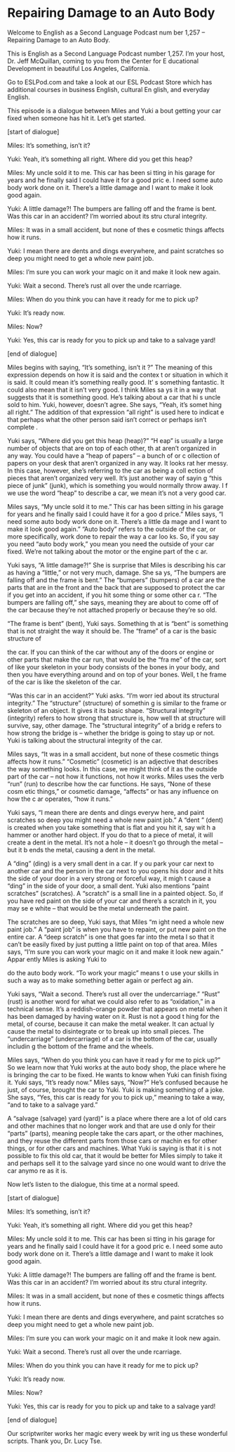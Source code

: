# Repairing Damage to an Auto Body

Welcome to English as a Second Language Podcast num ber 1,257 – Repairing Damage to an Auto Body.

This is English as a Second Language Podcast number  1,257. I’m your host, Dr. Jeff McQuillan, coming to you from the Center for E ducational Development in beautiful Los Angeles, California.

Go to ESLPod.com and take a look at our ESL Podcast  Store which has additional courses in business English, cultural En glish, and everyday English.

This episode is a dialogue between Miles and Yuki a bout getting your car fixed when someone has hit it. Let’s get started.

[start of dialogue]

Miles: It’s something, isn’t it?

Yuki: Yeah, it’s something all right. Where did you  get this heap?

Miles: My uncle sold it to me. This car has been si tting in his garage for years and he finally said I could have it for a good pric e. I need some auto body work done on it. There’s a little damage and I want to make it look good again.

Yuki: A little damage?! The bumpers are falling off  and the frame is bent. Was this car in an accident? I’m worried about its stru ctural integrity.

Miles: It was in a small accident, but none of thes e cosmetic things affects how it runs.

Yuki: I mean there are dents and dings everywhere, and paint scratches so deep you might need to get a whole new paint job.

Miles: I’m sure you can work your magic on it and make it look new again.

Yuki: Wait a second. There’s rust all over the unde rcarriage.

Miles: When do you think you can have it ready for me to pick up?

Yuki: It’s ready now.

Miles: Now?

Yuki: Yes, this car is ready for you to pick up and  take to a salvage yard!

[end of dialogue]

Miles begins with saying, “It’s something, isn’t it ?” The meaning of this expression depends on how it is said and the contex t or situation in which it is said. It could mean it’s something really good. It’ s something fantastic. It could also mean that it isn’t very good. I think Miles sa ys it in a way that suggests that it is something good. He’s talking about a car that hi s uncle sold to him. Yuki, however, doesn’t agree. She says, “Yeah, it’s somet hing all right.” The addition of that expression “all right” is used here to indicat e that perhaps what the other person said isn’t correct or perhaps isn’t complete .

Yuki says, “Where did you get this heap (heap)?” “H eap” is usually a large number of objects that are on top of each other, th at aren’t organized in any way. You could have a “heap of papers” – a bunch of or c ollection of papers on your desk that aren’t organized in any way. It looks rat her messy. In this case, however, she’s referring to the car as being a coll ection of pieces that aren’t organized very well. It’s just another way of sayin g “this piece of junk” (junk), which is something you would normally throw away. I f we use the word “heap” to describe a car, we mean it’s not a very good car.

Miles says, “My uncle sold it to me.” This car has been sitting in his garage for years and he finally said I could have it for a goo d price.” Miles says, “I need some auto body work done on it. There’s a little da mage and I want to make it look good again.” “Auto body” refers to the outside  of the car, or more specifically, work done to repair the way a car loo ks. So, if you say you need “auto body work,” you mean you need the outside of your car fixed. We’re not talking about the motor or the engine part of the c ar.

Yuki says, “A little damage?!” She is surprise that  Miles is describing his car as having a “little,” or not very much, damage. She sa ys, “The bumpers are falling off and the frame is bent.” The “bumpers” (bumpers)  of a car are the parts that are in the front and the back that are supposed to protect the car if you get into an accident, if you hit some thing or some other ca r. “The bumpers are falling off,” she says, meaning they are about to come off of the car because they’re not attached properly or because they’re so old.

“The frame is bent” (bent), Yuki says. Something th at is “bent” is something that is not straight the way it should be. The “frame” of a car is the basic structure of

the car. If you can think of the car without any of  the doors or engine or other parts that make the car run, that would be the “fra me” of the car, sort of like your skeleton in your body consists of the bones in your  body, and then you have everything around and on top of your bones. Well, t he frame of the car is like the skeleton of the car.

“Was this car in an accident?” Yuki asks. “I’m worr ied about its structural integrity.” The “structure” (structure) of somethin g is similar to the frame or skeleton of an object. It gives it its basic shape.  “Structural integrity” (integrity) refers to how strong that structure is, how well th at structure will survive, say, other damage. The “structural integrity” of a bridg e refers to how strong the bridge is – whether the bridge is going to stay up or not. Yuki is talking about the structural integrity of the car.

Miles says, “It was in a small accident, but none of these cosmetic things affects how it runs.” “Cosmetic” (cosmetic) is an adjective  that describes the way something looks. In this case, we might think of it  as the outside part of the car – not how it functions, not how it works. Miles uses the verb “run” (run) to describe how the car functions. He says, “None of these cosm etic things,” or cosmetic damage, “affects” or has any influence on how the c ar operates, “how it runs.”

Yuki says, “I mean there are dents and dings everyw here, and paint scratches so deep you might need a whole new paint job.” A “dent ” (dent) is created when you take something that is flat and you hit it, say wit h a hammer or another hard object. If you do that to a piece of metal, it will  create a dent in the metal. It’s not a hole – it doesn’t go through the metal – but it b ends the metal, causing a dent in the metal.

A “ding” (ding) is a very small dent in a car. If y ou park your car next to another car and the person in the car next to you opens his  door and it hits the side of your door in a very strong or forceful way, it migh t cause a “ding” in the side of your door, a small dent. Yuki also mentions “paint scratches” (scratches). A “scratch” is a small line in a painted object. So, if you have red paint on the side of your car and there’s a scratch in it, you may se e white – that would be the metal underneath the paint.

The scratches are so deep, Yuki says, that Miles “m ight need a whole new paint job.” A “paint job” is when you have to repaint, or  put new paint on the entire car. A “deep scratch” is one that goes far into the meta l so that it can’t be easily fixed by just putting a little paint on top of that area.  Miles says, “I’m sure you can work your magic on it and make it look new again.” Appar ently Miles is asking Yuki to

do the auto body work. “To work your magic” means t o use your skills in such a way as to make something better again or perfect ag ain.

Yuki says, “Wait a second. There’s rust all over the undercarriage.” “Rust” (rust) is another word for what we could also refer to as “oxidation,” in a technical sense. It’s a reddish-orange powder that appears on  metal when it has been damaged by having water on it. Rust is not a good t hing for the metal, of course, because it can make the metal weaker. It can actual ly cause the metal to disintegrate or to break up into small pieces. The “undercarriage” (undercarriage) of a car is the bottom of the car, usually includin g the bottom of the frame and the wheels.

Miles says, “When do you think you can have it read y for me to pick up?” So we learn now that Yuki works at the auto body shop, the place where he is bringing the car to be fixed. He wants to know when Yuki can  finish fixing it. Yuki says, “It’s ready now.” Miles says, “Now?” He’s confused because he just, of course, brought the car to Yuki. Yuki is making something of a joke. She says, “Yes, this car is ready for you to pick up,” meaning to take a way, “and to take to a salvage yard.”

A “salvage (salvage) yard (yard)” is a place where there are a lot of old cars and other machines that no longer work and that are use d only for their “parts” (parts), meaning people take the cars apart, or the  other machines, and they reuse the different parts from those cars or machin es for other things, or for other cars and machines. What Yuki is saying is that it i s not possible to fix this old car, that it would be better for Miles simply to take it  and perhaps sell it to the salvage yard since no one would want to drive the car anymo re as it is.

Now let’s listen to the dialogue, this time at a normal speed.

[start of dialogue]

Miles: It’s something, isn’t it?

Yuki: Yeah, it’s something all right. Where did you  get this heap?

Miles: My uncle sold it to me. This car has been si tting in his garage for years and he finally said I could have it for a good pric e. I need some auto body work done on it. There’s a little damage and I want to make it look good again.

Yuki: A little damage?! The bumpers are falling off  and the frame is bent. Was this car in an accident? I’m worried about its stru ctural integrity.

 Miles: It was in a small accident, but none of thes e cosmetic things affects how it runs.

Yuki: I mean there are dents and dings everywhere, and paint scratches so deep you might need to get a whole new paint job.

Miles: I’m sure you can work your magic on it and make it look new again.

Yuki: Wait a second. There’s rust all over the unde rcarriage.

Miles: When do you think you can have it ready for me to pick up?

Yuki: It’s ready now.

Miles: Now?

Yuki: Yes, this car is ready for you to pick up and  take to a salvage yard!

[end of dialogue]

Our scriptwriter works her magic every week by writ ing us these wonderful scripts. Thank you, Dr. Lucy Tse.



